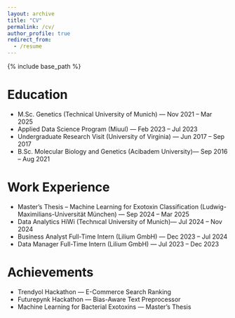 ```yaml
---
layout: archive
title: "CV"
permalink: /cv/
author_profile: true
redirect_from:
  - /resume
---
```


{% include base_path %}

Education
======
* M.Sc. Genetics (Technical University of Munich)  — Nov 2021 – Mar 2025
* Applied Data Science Program (Miuul) — Feb 2023 – Jul 2023
* Undergraduate Research Visit (University of Virginia) — Jun 2017 – Sep 2017
* B.Sc. Molecular Biology and Genetics (Acibadem University)— Sep 2016 – Aug 2021

Work Experience
======
* Master’s Thesis – Machine Learning for Exotoxin Classification (Ludwig-Maximilians-Universität München) — Sep 2024 – Mar 2025
* Data Analytics HiWi (Technıcal University of Munich)— Jul 2024 – Nov 2024
* Business Analyst Full-Time Intern (Lilium GmbH) — Dec 2023 – Jul 2024
* Data Manager Full-Time Intern (Lilium GmbH) — Jul 2023 – Dec 2023

Achievements 
======
* Trendyol Hackathon — E-Commerce Search Ranking  
* Futurepynk Hackathon — Bias-Aware Text Preprocessor  
* Machine Learning for Bacterial Exotoxins — Master’s Thesis
